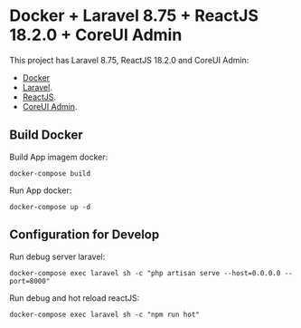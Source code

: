 # Docker  + Laravel 8.75 + ReactJS 18.2.0 + CoreUI Admin

This project has Laravel 8.75, ReactJS 18.2.0 and CoreUI Admin:

- [Docker](https://www.docker.com/)
- [Laravel](https://laravel.com/docs/).
- [ReactJS](https://react.dev/).
- [CoreUI Admin](https://coreui.io/product/free-react-admin-template/).


## Build Docker

Build App imagem docker:

    docker-compose build

Run App docker:

    docker-compose up -d

## Configuration for Develop

Run debug server laravel:

    docker-compose exec laravel sh -c "php artisan serve --host=0.0.0.0 --port=8000"

Run debug and hot reload reactJS:

    docker-compose exec laravel sh -c "npm run hot"

